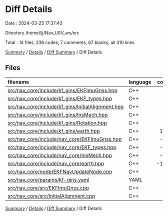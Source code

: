 # Diff Details

Date : 2024-03-25 17:37:43

Directory /home/ljj/Nav_USV_ws/src

Total : 14 files,  236 codes, 7 comments, 67 blanks, all 310 lines

[Summary](results.md) / [Details](details.md) / [Diff Summary](diff.md) / Diff Details

## Files
| filename | language | code | comment | blank | total |
| :--- | :--- | ---: | ---: | ---: | ---: |
| [src/nav_core/include/kf_gins/EKFImuGnss.hpp](/src/nav_core/include/kf_gins/EKFImuGnss.hpp) | C++ | 45 | 0 | 12 | 57 |
| [src/nav_core/include/kf_gins/EKF_types.hpp](/src/nav_core/include/kf_gins/EKF_types.hpp) | C++ | 67 | 0 | 20 | 87 |
| [src/nav_core/include/kf_gins/InitialAlignment.hpp](/src/nav_core/include/kf_gins/InitialAlignment.hpp) | C++ | 0 | 0 | 1 | 1 |
| [src/nav_core/include/kf_gins/InsMech.hpp](/src/nav_core/include/kf_gins/InsMech.hpp) | C++ | 45 | 0 | 13 | 58 |
| [src/nav_core/include/kf_gins/Rotation.hpp](/src/nav_core/include/kf_gins/Rotation.hpp) | C++ | 78 | 3 | 19 | 100 |
| [src/nav_core/include/kf_gins/earth.hpp](/src/nav_core/include/kf_gins/earth.hpp) | C++ | 108 | 10 | 34 | 152 |
| [src/nav_core/include/nav_core/EKFImuGnss.hpp](/src/nav_core/include/nav_core/EKFImuGnss.hpp) | C++ | -36 | 0 | -9 | -45 |
| [src/nav_core/include/nav_core/EKF_types.hpp](/src/nav_core/include/nav_core/EKF_types.hpp) | C++ | -67 | 0 | -17 | -84 |
| [src/nav_core/include/nav_core/InsMech.hpp](/src/nav_core/include/nav_core/InsMech.hpp) | C++ | -41 | -3 | -13 | -57 |
| [src/nav_core/include/nav_core/earth.hpp](/src/nav_core/include/nav_core/earth.hpp) | C++ | -108 | -10 | -34 | -152 |
| [src/nav_core/node/EKFNavUpdateNode.cpp](/src/nav_core/node/EKFNavUpdateNode.cpp) | C++ | 81 | 14 | 17 | 112 |
| [src/nav_core/params/kf-gins.yaml](/src/nav_core/params/kf-gins.yaml) | YAML | 21 | 0 | 7 | 28 |
| [src/nav_core/src/EKFImuGnss.cpp](/src/nav_core/src/EKFImuGnss.cpp) | C++ | 43 | -7 | 16 | 52 |
| [src/nav_core/src/InitialAlignment.cpp](/src/nav_core/src/InitialAlignment.cpp) | C++ | 0 | 0 | 1 | 1 |

[Summary](results.md) / [Details](details.md) / [Diff Summary](diff.md) / Diff Details